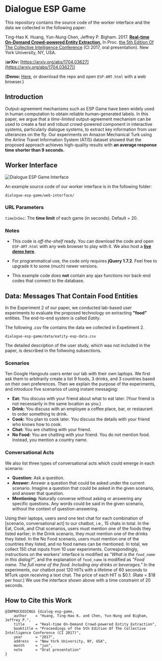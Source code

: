# Dialogue ESP Game

This repository contains the source code of the worker interface and the data we collected in the following paper:


Ting-Hao K. Huang, Yun-Nung Chen, Jeffrey P. Bigham.
2017.
**[Real-time On-Demand Crowd-powered Entity Extraction.](https://arxiv.org/abs/1704.03627)**
In Proc. [the 5th Edition Of The Collective Intelligence Conference](http://collectiveintelligenceconference.org/index.html) (CI 2017, oral presentation).
New York University, NY, USA.

(**arXiv:** [https://arxiv.org/abs/1704.03627](https://arxiv.org/abs/1704.03627))

(**Demo:** [Here](https://www.cs.cmu.edu/~tinghaoh/project/dialog_esp_game/demo/ESP-AMT.html), or download the repo and open ```ESP-AMT.html``` with a web browser.)

## Introduction

Output-agreement mechanisms such as ESP Game have been widely used in human computation to obtain reliable human-generated labels. In this paper, we argue that a *time-limited* output-agreement mechanism can be used to create a fast and robust crowd-powered component in interactive systems, particularly dialogue systems, to extract key information from user utterances on the fly. Our experiments on Amazon Mechanical Turk using the Airline Travel Information System (ATIS) dataset showed that the proposed approach achieves high-quality results with **an average response time shorter than 9 seconds.**

## Worker Interface

![Dialogue ESP Game Interface](https://c1.staticflickr.com/3/2866/34005041255_a3aefed546_b.jpg)

An example source code of our worker interface is in the following folder:

```
dialogue-esp-game/web-interface/
```

### URL Parameters

```timeInSec```: The **time limit** of each game (in seconds). Default = 20.

### Notes

- This code is *off-the-shelf* ready. You can download the code and open ```ESP-AMT.html``` with any web browser to play with it. We also host a **[live demo here](https://www.cs.cmu.edu/~tinghaoh/project/dialog_esp_game/demo/ESP-AMT.html)**.

- For programmatical use, the code only requires **jQuery 1.7.2**. Feel free to upgrade it to some (much) newer versions.

- This example code does **not** contain any ajax functions nor back-end codes that connect to the database.

## Data: Messages That Contain Food Entities

In the Experiment 2 of our paper, we conducted lab-based user experiments to evaluate the proposed technology on extracting **"food"** entities. The end-to-end system is called *Eatity*.

The following .csv file contains the data we collected in Expetiment 2.

```
dialogue-esp-game/data/eatity-exp-data.csv
```

The detailed description of the user study, which was not included in the paper, is described in the follwoing subsections.

### Scenarios 

Ten Google Hangouts users enter our lab with their own laptops.
We first ask them to arbitrarily create a list 9 foods, 3 drinks, and 3 countries based on their own preferences.
Then we explain the purpose of the experiments, and introduce five scenarios of using instant messaging:


- **Eat:**
  You discuss with your friend about what to eat later. (Your friend is not necessarily in the same location as you.)
- **Drink:**
  You discuss with an employee a coffee place, bar, or restaurant to order something to drink.
- **Cook:**
  You plan to cook later. You discuss the details with your friend who knows how to cook.
- **Chat:**
  You are chatting with your friend.
- **No Food:**
        You are chatting with your friend.
        You do not mention food.
        Instead, you mention a country name.

### Conversational Acts

We also list three types of conversational acts which could emerge in each scenario:

- **Question:**
        Ask a question.
- **Answer:**
        Answer a question that could be asked under the current scenario.
        Imagine a question that could be asked in the given scenario,
        and answer that question.
- **Mentioning:**
        Naturally converse without asking or answering any specific questions. 
        Any words could be said in the given scenario, without the context of question-answering.

Using their laptops, users send one text chat for each combination of [scenario, conversational act] to our chatbot, i.e., 15 chats in total.
In the Eat, Cook, and Chat scenarios, users must mention one of the foods they listed earlier;
in the Drink scenario, they must mention one of the drinks they listed.
In the No Food scenario, users must mention one of the countries they listed, and no food names can be mentioned.
In total, we collect 150 chat inputs from 10 user experiments.
Correspondingly, instructions on the workers' interface is modified as *"What is the ```food_name``` in this dialog?"*,
and the explanation of ```food_name``` is modified as *"Food name. The full name of the food. Including any drinks or beverages."*
In the experiments, our chatbot post 120 HITs with a lifetime of 60 seconds to MTurk upon receiving a text chat.
The price of each HIT is $0.1. (Rate = $18 per hour.)
We use the interface shown above with a time constraint of 20 seconds. 




## How to Cite this Work

```
@INPROCEEDINGS {dialog-esp-game,
    author    = "Huang, Ting-Hao K. and Chen, Yun-Nung and Bigham, Jeffrey P.",
    title     = "Real-time On-Demand Crowd-powered Entity Extraction",
    booktitle = "Proceedings of the 5th Edition Of The Collective Intelligence Conference (CI 2017)",
    year      = "2017",
    address   = "New York University, NY, USA",
    month     = "jun",
    note      = "Oral presentation"
}
```
